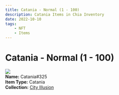 ```yaml
---
title: Catania - Normal (1 - 100)
description: Catania Items in Chia Inventory
date: 2022-10-10
tags:
    - NFT
    - Items
---
```


# Catania - Normal (1 - 100)
<div class="item_thumbnail">
<img loading="lazy" src="https://o4t2yznciea5s5g4dygoib2my6sbihcggspr6g7ms3rtyiujuy.arweave.net/dyesZaJBAdl03B4M5AdMx6QUHEY0nx8b7JbjP_CKJpg"><br/>
<div><strong>Name:</strong> Catania#325</div>
<div><strong>Item Type:</strong> Catania</div>
<div><strong>Collection:</strong> <a href="https://www.spacescan.io/xch/nft/collection/col1lend2dcn558km4wcwta4xnkfv3xpcmlp9kyt0m909emvfxechlyqdl5ndg">City Illusion</a></div>
</div>

